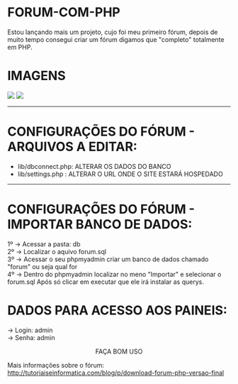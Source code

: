 # FORUM-COM-PHP
Estou lançando mais um projeto, cujo foi meu primeiro fórum, depois de muito tempo consegui criar um fórum digamos que "completo" totalmente em PHP.

# IMAGENS

<img src="https://i.imgur.com/tqNjULK.png">

<img src="https://i.imgur.com/YnN5qn4.png">

<hr>

# CONFIGURAÇÕES DO FÓRUM - ARQUIVOS A EDITAR:
- lib/dbconnect.php: ALTERAR OS DADOS DO BANCO<br>
- lib/settings.php : ALTERAR O URL ONDE O SITE ESTARÁ HOSPEDADO

<hr>

# CONFIGURAÇÕES DO FÓRUM - IMPORTAR BANCO DE DADOS:
1º -> Acessar a pasta: db<br>
2º -> Localizar o aquivo forum.sql<br>
3º -> Acessar o seu phpmyadmin criar um banco de dados chamado "forum" ou seja qual for<br>
4º -> Dentro do phpmyadmin localizar no meno "Importar" e selecionar o forum.sql
Após só clicar em executar que ele irá instalar as querys.

# DADOS PARA ACESSO AOS PAINEIS:
-> Login: admin<br>
-> Senha: admin

<div align="center">FAÇA BOM USO</div>

Mais informações sobre o fórum: http://tutoriaiseinformatica.com/blog/p/download-forum-php-versao-final
